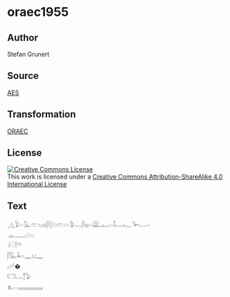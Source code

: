 # oraec1955

## Author

Stefan Grunert

## Source

[AES](https://github.com/simondschweitzer/aes)

## Transformation

[ORAEC](https://oraec.github.io/)

## License

<a rel="license" href="http://creativecommons.org/licenses/by-sa/4.0/"><img alt="Creative Commons License" style="border-width:0" src="https://i.creativecommons.org/l/by-sa/4.0/88x31.png" /></a><br />This work is licensed under a <a rel="license" href="http://creativecommons.org/licenses/by-sa/4.0/">Creative Commons Attribution-ShareAlike 4.0 International License</a>

## Text

𓂻𓅱𓏏𓅓𓂧𓊪𓊖𓋴𓐪𓇳𓂧𓏏𓅱𓂋𓋴𓐍𓏏𓇏𓊵𓊪𓏏𓄤𓂋𓆑𓅨𓂋𓏏<br>
𓊵𓊃𓊪𓇳𓏏<br>
𓍯𓎝𓄣<br>
𓋴𓅓𓇓𓏏𓈖𓂓𓈖<br>
𓊪𓏌𓎗�<br>
𓉐𓂋𓐩𓅱<br>
𓁷𓂋𓈘𓈘𓈘<br>

